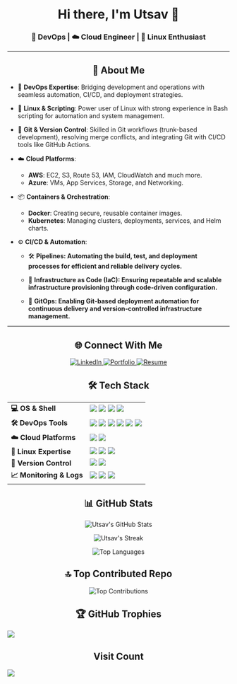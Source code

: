 <h1 align="center">Hi there, I'm Utsav 👋</h1>
<h3 align="center">🚀 DevOps | ☁️ Cloud Engineer | 🐧 Linux Enthusiast</h3>

---

<h2 align="center">💫 About Me</h2>

- 🧠 **DevOps Expertise**: Bridging development and operations with seamless automation, CI/CD, and deployment strategies.
- 🐧 **Linux & Scripting**: Power user of Linux with strong experience in Bash scripting for automation and system management.
- 🔧 **Git & Version Control**: Skilled in Git workflows (trunk-based development), resolving merge conflicts, and integrating Git with CI/CD tools like GitHub Actions.
- ☁️ **Cloud Platforms**:
  - **AWS**: EC2, S3, Route 53, IAM, CloudWatch and much more.
  - **Azure**: VMs, App Services, Storage, and Networking.
- 📦 **Containers & Orchestration**:
  - **Docker**: Creating secure, reusable container images.
  - **Kubernetes**: Managing clusters, deployments, services, and Helm charts.
- ⚙️ **CI/CD & Automation**:

  - 🛠️ **Pipelines: Automating the build, test, and deployment processes for efficient and reliable delivery cycles.**

  - 🧱 **Infrastructure as Code (IaC): Ensuring repeatable and scalable infrastructure provisioning through code-driven configuration.**

  - 🔁 **GitOps: Enabling Git-based deployment automation for continuous delivery and version-controlled infrastructure management.**

---
<h2 align="center"> 🌐 Connect With Me</h2>

<p align="center">
  <a href="https://linkedin.com/in/adhyaruutsav" target="_blank">
    <img src="https://img.shields.io/badge/LinkedIn-Connect-blue?style=flat&logo=linkedin&logoColor=white" alt="LinkedIn" />
  </a>
  <a href="https://site-smoky-phi.vercel.app/" target="_blank">
    <img src="https://img.shields.io/badge/Portfolio-Visit-purple?style=flat&logo=vercel&logoColor=white" alt="Portfolio" />
  </a>
  <a href="https://drive.google.com/file/d/1UZ5mtswl186L8Y4dQQ6RHpMy5g1FRuU9/view?usp=drive_link" target="_blank">
    <img src="https://img.shields.io/badge/Resume-View-green?style=flat&logo=google-drive&logoColor=white" alt="Resume" />
  </a>
</p>

<h2 align="center"> 🛠️ Tech Stack</h2>

<table align="center">
  <tr>
    <td><b>💻 OS & Shell</b></td>
    <td>
      <img src="https://img.shields.io/badge/Ubuntu-E95420?style=for-the-badge&logo=ubuntu&logoColor=white" />
      <img src="https://img.shields.io/badge/Amazon_Linux-232F3E?style=for-the-badge&logo=amazon-aws&logoColor=white" />
      <img src="https://img.shields.io/badge/Bash-4EAA25?style=for-the-badge&logo=gnubash&logoColor=white" />
      <img src="https://img.shields.io/badge/Zsh-FFD500?style=for-the-badge&logo=gnu-bash&logoColor=black" />
    </td>
  </tr>
  <tr>
    <td><b>🛠️ DevOps Tools</b></td>
    <td>
      <img src="https://img.shields.io/badge/Docker-2496ED?style=for-the-badge&logo=docker&logoColor=white" />
      <img src="https://img.shields.io/badge/Kubernetes-326CE5?style=for-the-badge&logo=kubernetes&logoColor=white" />
      <img src="https://img.shields.io/badge/Helm-0F1689?style=for-the-badge&logo=helm&logoColor=white" />
      <img src="https://img.shields.io/badge/GitHub%20Actions-2088FF?style=for-the-badge&logo=github-actions&logoColor=white" />
      <img src="https://img.shields.io/badge/FluxCD-3B3B3B?style=for-the-badge&logo=flux&logoColor=white" />
      <img src="https://img.shields.io/badge/Terraform-7B42BC?style=for-the-badge&logo=terraform&logoColor=white" />
    </td>
  </tr>
  <tr>
    <td><b>☁️ Cloud Platforms</b></td>
    <td>
      <img src="https://img.shields.io/badge/AWS-232F3E?style=for-the-badge&logo=amazon-aws&logoColor=white" />
      <img src="https://img.shields.io/badge/Azure-0078D4?style=for-the-badge&logo=microsoft-azure&logoColor=white" />
    </td>
  </tr>
  <tr>
    <td><b>🐧 Linux Expertise</b></td>
    <td>
      <img src="https://img.shields.io/badge/Linux-FCC624?style=for-the-badge&logo=linux&logoColor=black" />
      <img src="https://img.shields.io/badge/Scripting-4EAA25?style=for-the-badge&logo=gnubash&logoColor=white" />
      <img src="https://img.shields.io/badge/Security-000000?style=for-the-badge&logo=linuxfoundation&logoColor=white" />
    </td>
  </tr>
  <tr>
    <td><b>🔁 Version Control</b></td>
    <td>
      <img src="https://img.shields.io/badge/Git-F05032?style=for-the-badge&logo=git&logoColor=white" />
      <img src="https://img.shields.io/badge/GitHub-181717?style=for-the-badge&logo=github&logoColor=white" />
    </td>
  </tr>
  <tr>
    <td><b>📈 Monitoring & Logs</b></td>
    <td>
      <img src="https://img.shields.io/badge/CloudWatch-FF9900?style=for-the-badge&logo=amazonaws&logoColor=white" />
      <img src="https://img.shields.io/badge/Prometheus-E6522C?style=for-the-badge&logo=prometheus&logoColor=white" />
      <img src="https://img.shields.io/badge/Grafana-F46800?style=for-the-badge&logo=grafana&logoColor=white" />
    </td>
  </tr>
</table>

<h2 align="center"> 📊 GitHub Stats</h2>

<p align="center">
  <img src="https://github-readme-stats.vercel.app/api?username=utsavv27&show_icons=true&theme=radical&hide_border=true&include_all_commits=true&count_private=true" alt="Utsav's GitHub Stats" />
</p>

<p align="center">
  <img src="https://nirzak-streak-stats.vercel.app/?user=utsavv27&theme=dark&hide_border=false" alt="Utsav's Streak" />
</p>

<p align="center">
  <img src="https://github-readme-stats.vercel.app/api/top-langs/?username=utsavv27&layout=compact&theme=radical&hide_border=true" alt="Top Languages" />
</p>

<h2 align="center">🔝 Top Contributed Repo</h2>

<p align="center">
  <img src="https://github-contributor-stats.vercel.app/api?username=utsavv27&limit=2&theme=dark&combine_all_yearly_contributions=true" alt="Top Contributions" />
</p>



<h2 align="center"> 🏆 GitHub Trophies</h2>

<p align="center"> 

![](https://github-profile-trophy.vercel.app/?username=utsavv27&theme=radical&no-frame=false&column=9&no-bg=false&margin-w=4)

</p>

<h2 align="center">  Visit Count </h2>

<p>

![](https://komarev.com/ghpvc/?username=utsavv27&color=brightgreen&abbreviated=true&base=1000&style=plastic)
</p>
